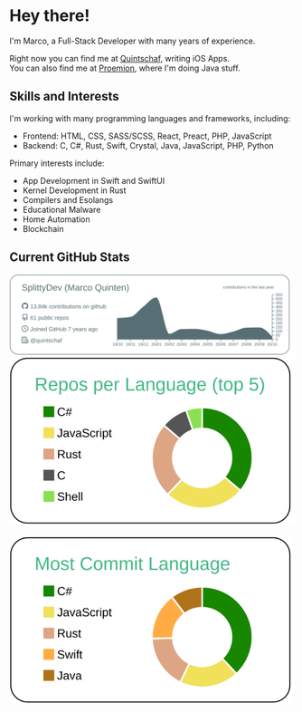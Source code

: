 # Hey there!
I'm Marco, a Full-Stack Developer with many years of experience.

Right now you can find me at [Quintschaf], writing iOS Apps.<br>
You can also find me at [Proemion], where I'm doing Java stuff.

## Skills and Interests

I'm working with many programming languages and frameworks, including:

- Frontend: HTML, CSS, SASS/SCSS, React, Preact, PHP, JavaScript
- Backend: C, C#, Rust, Swift, Crystal, Java, JavaScript, PHP, Python

Primary interests include:
- App Development in Swift and SwiftUI
- Kernel Development in Rust
- Compilers and Esolangs
- Educational Malware
- Home Automation
- Blockchain

## Current GitHub Stats

![img1]
![img2]&nbsp;&nbsp;&nbsp;![img3]

<!-- Links -->

[Quintschaf]: https://github.com/Quintschaf
[Proemion]: https://github.com/Proemion
[img1]: https://raw.githubusercontent.com/SplittyDev/splittydev/master/profile-summary-card-output/default/0-profile-details.svg
[img2]: https://raw.githubusercontent.com/SplittyDev/splittydev/master/profile-summary-card-output/vue/1-repos-per-language.svg
[img3]: https://raw.githubusercontent.com/SplittyDev/splittydev/master/profile-summary-card-output/vue/2-most-commit-language.svg
[stats]: https://github-readme-stats.vercel.app/api?username=splittydev&count_private=true&show_icons=true&hide_border=true
